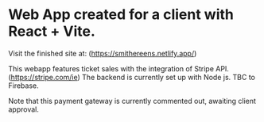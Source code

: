 # Web App created for a client with React + Vite.

Visit the finished site at: (https://smithereens.netlify.app/)

This webapp features ticket sales with the integration of Stripe API. (https://stripe.com/ie)
The backend is currently set up with Node js. TBC to Firebase.

Note that this payment gateway is currently commented out,
awaiting client approval.



